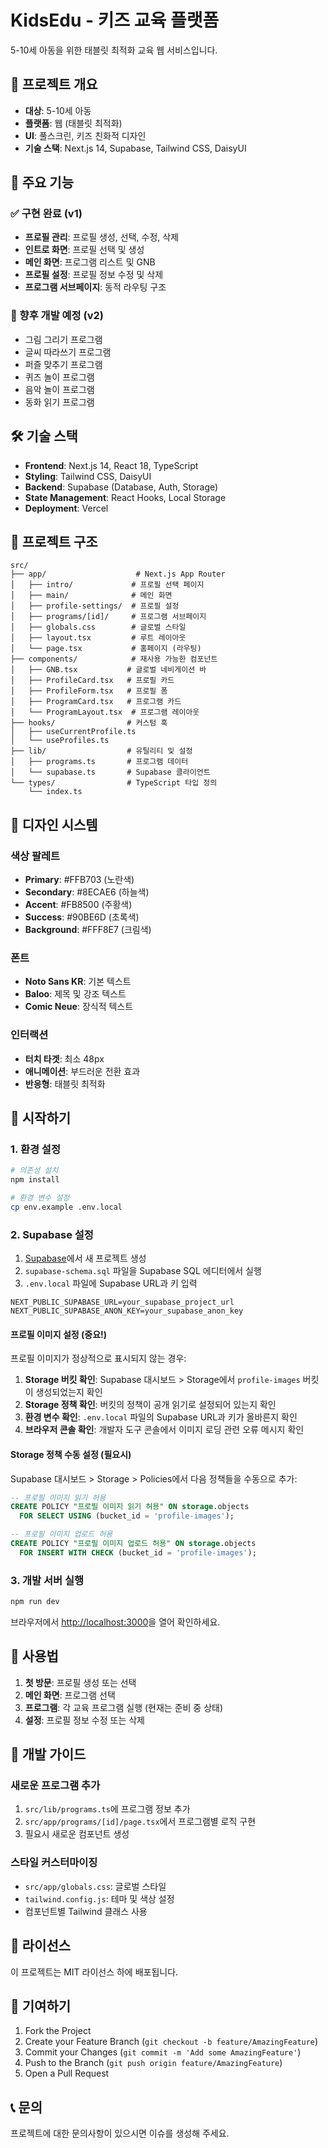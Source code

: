 # KidsEdu - 키즈 교육 플랫폼

5-10세 아동을 위한 태블릿 최적화 교육 웹 서비스입니다.

## 🎯 프로젝트 개요

-   **대상**: 5-10세 아동
-   **플랫폼**: 웹 (태블릿 최적화)
-   **UI**: 풀스크린, 키즈 친화적 디자인
-   **기술 스택**: Next.js 14, Supabase, Tailwind CSS, DaisyUI

## 🚀 주요 기능

### ✅ 구현 완료 (v1)

-   **프로필 관리**: 프로필 생성, 선택, 수정, 삭제
-   **인트로 화면**: 프로필 선택 및 생성
-   **메인 화면**: 프로그램 리스트 및 GNB
-   **프로필 설정**: 프로필 정보 수정 및 삭제
-   **프로그램 서브페이지**: 동적 라우팅 구조

### 🔄 향후 개발 예정 (v2)

-   그림 그리기 프로그램
-   글씨 따라쓰기 프로그램
-   퍼즐 맞추기 프로그램
-   퀴즈 놀이 프로그램
-   음악 놀이 프로그램
-   동화 읽기 프로그램

## 🛠️ 기술 스택

-   **Frontend**: Next.js 14, React 18, TypeScript
-   **Styling**: Tailwind CSS, DaisyUI
-   **Backend**: Supabase (Database, Auth, Storage)
-   **State Management**: React Hooks, Local Storage
-   **Deployment**: Vercel

## 📁 프로젝트 구조

```
src/
├── app/                    # Next.js App Router
│   ├── intro/             # 프로필 선택 페이지
│   ├── main/              # 메인 화면
│   ├── profile-settings/  # 프로필 설정
│   ├── programs/[id]/     # 프로그램 서브페이지
│   ├── globals.css        # 글로벌 스타일
│   ├── layout.tsx         # 루트 레이아웃
│   └── page.tsx           # 홈페이지 (라우팅)
├── components/            # 재사용 가능한 컴포넌트
│   ├── GNB.tsx           # 글로벌 네비게이션 바
│   ├── ProfileCard.tsx   # 프로필 카드
│   ├── ProfileForm.tsx   # 프로필 폼
│   ├── ProgramCard.tsx   # 프로그램 카드
│   └── ProgramLayout.tsx  # 프로그램 레이아웃
├── hooks/                # 커스텀 훅
│   ├── useCurrentProfile.ts
│   └── useProfiles.ts
├── lib/                  # 유틸리티 및 설정
│   ├── programs.ts       # 프로그램 데이터
│   └── supabase.ts       # Supabase 클라이언트
└── types/                # TypeScript 타입 정의
    └── index.ts
```

## 🎨 디자인 시스템

### 색상 팔레트

-   **Primary**: #FFB703 (노란색)
-   **Secondary**: #8ECAE6 (하늘색)
-   **Accent**: #FB8500 (주황색)
-   **Success**: #90BE6D (초록색)
-   **Background**: #FFF8E7 (크림색)

### 폰트

-   **Noto Sans KR**: 기본 텍스트
-   **Baloo**: 제목 및 강조 텍스트
-   **Comic Neue**: 장식적 텍스트

### 인터랙션

-   **터치 타겟**: 최소 48px
-   **애니메이션**: 부드러운 전환 효과
-   **반응형**: 태블릿 최적화

## 🚀 시작하기

### 1. 환경 설정

```bash
# 의존성 설치
npm install

# 환경 변수 설정
cp env.example .env.local
```

### 2. Supabase 설정

1. [Supabase](https://supabase.com)에서 새 프로젝트 생성
2. `supabase-schema.sql` 파일을 Supabase SQL 에디터에서 실행
3. `.env.local` 파일에 Supabase URL과 키 입력

```env
NEXT_PUBLIC_SUPABASE_URL=your_supabase_project_url
NEXT_PUBLIC_SUPABASE_ANON_KEY=your_supabase_anon_key
```

#### 프로필 이미지 설정 (중요!)

프로필 이미지가 정상적으로 표시되지 않는 경우:

1. **Storage 버킷 확인**: Supabase 대시보드 > Storage에서 `profile-images` 버킷이 생성되었는지 확인
2. **Storage 정책 확인**: 버킷의 정책이 공개 읽기로 설정되어 있는지 확인
3. **환경 변수 확인**: `.env.local` 파일의 Supabase URL과 키가 올바른지 확인
4. **브라우저 콘솔 확인**: 개발자 도구 콘솔에서 이미지 로딩 관련 오류 메시지 확인

#### Storage 정책 수동 설정 (필요시)

Supabase 대시보드 > Storage > Policies에서 다음 정책들을 수동으로 추가:

```sql
-- 프로필 이미지 읽기 허용
CREATE POLICY "프로필 이미지 읽기 허용" ON storage.objects
  FOR SELECT USING (bucket_id = 'profile-images');

-- 프로필 이미지 업로드 허용
CREATE POLICY "프로필 이미지 업로드 허용" ON storage.objects
  FOR INSERT WITH CHECK (bucket_id = 'profile-images');
```

### 3. 개발 서버 실행

```bash
npm run dev
```

브라우저에서 [http://localhost:3000](http://localhost:3000)을 열어 확인하세요.

## 📱 사용법

1. **첫 방문**: 프로필 생성 또는 선택
2. **메인 화면**: 프로그램 선택
3. **프로그램**: 각 교육 프로그램 실행 (현재는 준비 중 상태)
4. **설정**: 프로필 정보 수정 또는 삭제

## 🔧 개발 가이드

### 새로운 프로그램 추가

1. `src/lib/programs.ts`에 프로그램 정보 추가
2. `src/app/programs/[id]/page.tsx`에서 프로그램별 로직 구현
3. 필요시 새로운 컴포넌트 생성

### 스타일 커스터마이징

-   `src/app/globals.css`: 글로벌 스타일
-   `tailwind.config.js`: 테마 및 색상 설정
-   컴포넌트별 Tailwind 클래스 사용

## 📄 라이선스

이 프로젝트는 MIT 라이선스 하에 배포됩니다.

## 🤝 기여하기

1. Fork the Project
2. Create your Feature Branch (`git checkout -b feature/AmazingFeature`)
3. Commit your Changes (`git commit -m 'Add some AmazingFeature'`)
4. Push to the Branch (`git push origin feature/AmazingFeature`)
5. Open a Pull Request

## 📞 문의

프로젝트에 대한 문의사항이 있으시면 이슈를 생성해 주세요.
